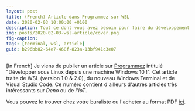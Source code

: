 ```yaml
---
layout: post
title: (French) Article dans Programmez sur WSL
date: 2020-02-03 10:00:00 +0100
description: Tout ce dont vous avez besoin pour faire du développement Linux sous Windows
img: posts/2020-02-03-wsl-article/cover.png
fig-caption: 
tags: [terminal, wsl, article]
guid: b296bb82-64e7-468f-823a-13bf941c3e07
---
```

[In French] Je viens de publier un article sur [Programmez](https://www.programmez.com/) intitulé "Développer
sous Linux depuis une machine Windows 10 !". Cet article traite de WSL (version 1.0 & 2.0), du nouveau Windows Terminal et de Visual Studio Code. Ce numéro contient d'ailleurs d'autres articles très intéressants sur *Deno* ou de *l'IoT*.

Vous pouvez le trouver chez votre buraliste ou l'acheter au format PDF [ici](https://www.programmez.com/magazine/programmez-237-pdf).